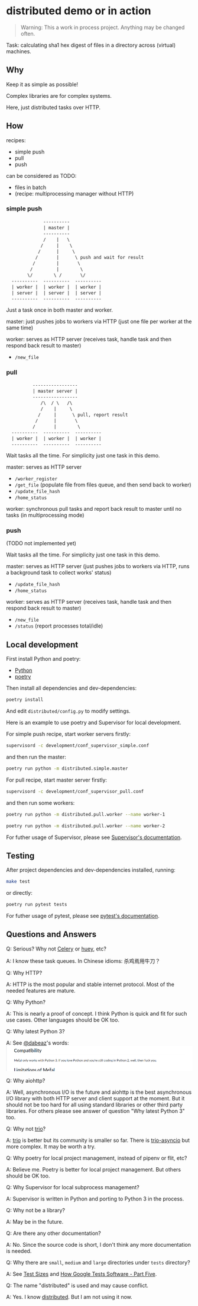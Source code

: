 # distributed demo or in action

> Warning: This a work in process project. Anything may be changed often.

Task: calculating sha1 hex digest of files in a directory across (virtual) machines.

## Why

Keep it as simple as possible!

Complex libraries are for complex systems.

Here, just distributed tasks over HTTP.

## How

recipes:

- simple push
- pull
- push

can be considered as TODO:

- files in batch
- (recipe: multiprocessing manager without HTTP)

### simple push

```text
              ----------
              | master |
              ----------
              /    |   \
             /     |    \
            /      |     \
           /       |      \ push and wait for result
          /        |       \
         /         |        \
        \/        \ /       \/
  ----------  ----------  ----------
  | worker |  | worker |  | worker |
  | server |  | server |  | server |
  ----------  ----------  ----------
```

Just a task once in both master and worker.

master: just pushes jobs to workers via HTTP (just one file per worker at the same time)

worker: serves as HTTP server (receives task, handle task and then respond back result to master)

- `/new_file`

### pull

```text
          -----------------
          | master server |
          -----------------
             /\  / \   /\
             /    |     \
            /     |      \ pull, report result
           /      |       \
          /       |        \
  ----------  ----------  ----------
  | worker |  | worker |  | worker |
  ----------  ----------  ----------
```

Wait tasks all the time. For simplicity just one task in this demo.

master: serves as HTTP server

- `/worker_register`
- `/get_file` (populate file from files queue, and then send back to worker)
- `/update_file_hash`
- `/home_status`

worker: synchronous pull tasks and report back result to master until no tasks (in multiprocessing mode)

### push

(TODO not implemented yet)

Wait tasks all the time. For simplicity just one task in this demo.

master: serves as HTTP server (just pushes jobs to workers via HTTP, runs a background task to collect works' status)

- `/update_file_hash`
- `/home_status`

worker: serves as HTTP server (receives task, handle task and then respond back result to master)

- `/new_file`
- `/status` (report processes total/idle)

## Local development

First install Python and poetry:

- [Python](https://www.python.org/)
- [poetry](https://poetry.eustace.io/)

Then install all dependencies and dev-dependencies:

```sh
poetry install
```

And edit `distributed/config.py` to modify settings.

Here is an example to use poetry and Supervisor for local development.

For simple push recipe, start worker servers firstly:

```sh
supervisord -c development/conf_supervisor_simple.conf
```

and then run the master:

```sh
poetry run python -m distributed.simple.master
```

For pull recipe, start master server firstly:

```sh
supervisord -c development/conf_supervisor_pull.conf
```

and then run some workers:

```sh
poetry run python -m distributed.pull.worker --name worker-1
```

```sh
poetry run python -m distributed.pull.worker --name worker-2
```

For futher usage of Supervisor, please see [Supervisor's documentation](http://supervisord.org/).

## Testing

After project dependencies and dev-dependencies installed, running:

```sh
make test
```

or directly:

```sh
poetry run pytest tests
```

For futher usage of pytest, please see [pytest's documentation](https://docs.pytest.org/).

## Questions and Answers

Q: Serious? Why not [Celery](http://www.celeryproject.org/) or [huey](https://github.com/coleifer/huey), etc?

A: I know these task queues. In Chinese idioms: 杀鸡焉用牛刀？

Q: Why HTTP?

A: HTTP is the most popular and stable internet protocol. Most of the needed features are mature.

Q: Why Python?

A: This is nearly a proof of concept. I think Python is quick and fit for such use cases. Other languages should be OK too.

Q: Why latest Python 3?

A: See [@dabeaz](https://github.com/dabeaz)'s words: [![Compatibility](assets/github-dabeaz-me-tal-compatibility.png)](https://github.com/dabeaz/me-al#compatibility)

Q: Why aiohttp?

A: Well, asynchronous I/O is the future and aiohttp is the best asynchronous I/O library with both HTTP server and client support at the moment. But it should not be too hard for all using standard libraries or other third party libraries. For others please see answer of question "Why latest Python 3" too.

Q: Why not [trio](https://github.com/python-trio/trio)?

A: [trio](https://github.com/python-trio/trio) is better but its community is smaller so far. There is [trio-asyncio](https://github.com/python-trio/trio-asyncio) but more complex. It may be worth a try.

Q: Why poetry for local project management, instead of pipenv or flit, etc?

A: Believe me. Poetry is better for local project management. But others should be OK too.

Q: Why Supervisor for local subprocess management?

A: Supervisor is written in Python and porting to Python 3 in the process.

Q: Why not be a library?

A: May be in the future.

Q: Are there any other documentation?

A: No. Since the source code is short, I don't think any more documentation is needed.

Q: Why there are `small`, `medium` and `large` directories under `tests` directory?

A: See [Test Sizes](https://testing.googleblog.com/2010/12/test-sizes.html) and [How Google Tests Software - Part Five](https://testing.googleblog.com/2011/03/how-google-tests-software-part-five.html).

Q: The name "distributed" is used and may cause conflict.

A: Yes. I know [distributed](https://pypi.org/project/distributed/). But I am not using it now.
